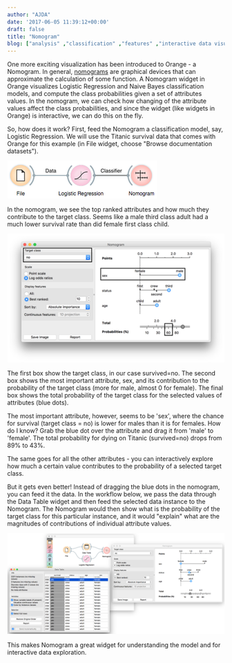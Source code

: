 ```yaml
---
author: "AJDA"
date: '2017-06-05 11:39:12+00:00'
draft: false
title: "Nomogram"
blog: ["analysis" ,"classification" ,"features" ,"interactive data visualization"  ,"visualization" ]
---
```


One more exciting visualization has been introduced to Orange - a Nomogram. In general, [nomograms](https://en.wikipedia.org/wiki/Nomogram) are graphical devices that can approximate the calculation of some function. A Nomogram widget in Orange visualizes Logistic Regression and Naive Bayes classification models, and compute the class probabilities given a set of attributes values. In the nomogram, we can check how changing of the attribute values affect the class probabilities, and since the widget (like widgets in Orange) is interactive, we can do this on the fly.

So, how does it work? First, feed the Nomogram a classification model, say, Logistic Regression. We will use the Titanic survival data that comes with Orange for this example (in File widget, choose "Browse documentation datasets").

![](nomogram-workflow.png)

In the nomogram, we see the top ranked attributes and how much they contribute to the target class. Seems like a male third class adult had a much lower survival rate than did female first class child.

![](Screen-Shot-2017-04-19-at-14.44.44.png)

The first box show the target class, in our case survived=no. The second box shows the most important attribute, sex, and its contribution to the probability of the target class (more for male, almost 0 for female). The final box shows the total probability of the target class for the selected values of attributes (blue dots).

The most important attribute, however, seems to be 'sex', where the chance for survival (target class = no) is lower for males than it is for females. How do I know? Grab the blue dot over the attribute and drag it from 'male' to 'female'. The total probability for dying on Titanic (survived=no) drops from 89% to 43%.

The same goes for all the other attributes - you can interactively explore how much a certain value contributes to the probability of a selected target class.

But it gets even better! Instead of dragging the blue dots in the nomogram, you can feed it the data. In the workflow below, we pass the data through the Data Table widget and then feed the selected data instance to the Nomogram. The Nomogram would then show what is the probability of the target class for this particular instance, and it would "explain" what are the magnitudes of contributions of individual attribute values.

![](Screen-Shot-2017-04-19-at-14.38.43.png)

This makes Nomogram a great widget for understanding the model and for interactive data exploration.
